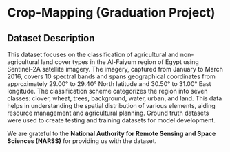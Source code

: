 # Crop-Mapping (Graduation Project)

## Dataset Description
This dataset focuses on the classification of agricultural and non-agricultural land cover types in the Al-Faiyum region of Egypt using Sentinel-2A satellite imagery. The imagery, captured from January to March 2016, covers 10 spectral bands and spans geographical coordinates from approximately 29.00° to 29.40° North latitude and 30.50° to 31.00° East longitude. The classification scheme categorizes the region into seven classes: clover, wheat, trees, background, water, urban, and land. This data helps in understanding the spatial distribution of various elements, aiding resource management and agricultural planning. Ground truth datasets were used to create testing and training datasets for model development.

We are grateful to the **National Authority for Remote Sensing and Space Sciences (NARSS)** for providing us with the dataset.
